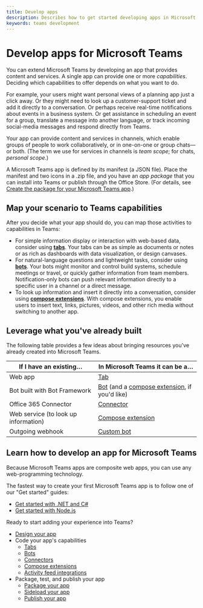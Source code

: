 ```yaml
---
title: Develop apps
description: Describes how to get started developing apps in Microsoft Teams
keywords: teams development
---
```


# Develop apps for Microsoft Teams

You can extend Microsoft Teams by developing an app that provides content and services. A single app can provide one or more *capabilities*. Deciding which capabilities to offer depends on what you want to do.

For example, your users might want personal views of a planning app just a click away. Or they might need to look up a customer-support ticket and add it directly to a conversation. Or perhaps receive real-time notifications about events in a business system. Or get assistance in scheduling an event for a group, translate a message into another language, or track incoming social-media messages and respond directly from Teams.

Your app can provide content and services in channels, which enable groups of people to work collaboratively, or in one-on-one or group chats&mdash;or both. (The term we use for services in channels is *team scope*; for chats, *personal scope*.)

A Microsoft Teams app is defined by its manifest (a JSON file). Place the manifest and two icons in a .zip file, and you have an *app package* that you can install into Teams or publish through the Office Store. (For details, see [Create the package for your Microsoft Teams app](~/publishing/apps-package).)

## Map your scenario to Teams capabilities

After you decide what your app should do, you can map those activities to capabilities in Teams:

*	For simple information display or interaction with web-based data, consider using [**tabs**](~/concepts/tabs/tabs-overview). Your tabs can be as simple as documents or notes or as rich as dashboards with data visualization, or design canvases.
*	For natural-language questions and lightweight tasks, consider using [**bots**](~/concepts/bots/bots-overview). Your bots might monitor and control build systems, schedule meetings or travel, or quickly gather information from team members. Notification-only bots can push relevant information directly to a specific user in a channel or a direct message.
*	To look up information and insert it directly into a conversation, consider using [**compose extensions**](~/concepts/compose-extensions). With compose extensions, you enable users to insert text, links, pictures, videos, and other rich media without switching to another app.

## Leverage what you've already built

The following table provides a few ideas about bringing resources you've already created into Microsoft Teams.

| If I have an existing&hellip; | In Microsoft Teams it can be a&hellip; |
| --- | --- |
| Web app | [Tab](~/concepts/tabs/tabs-overview) |
| Bot built with Bot Framework | [Bot](~/concepts/bots/bots-overview) (and a [compose extension](~/concepts/compose-extensions), if you'd like)
| Office 365 Connector | [Connector](~/concepts/connectors) |
| Web service (to look up information) | [Compose extension](~/concepts/compose-extensions) |
| Outgoing webhook | [Custom bot](~/concepts/custom-bot) |

## Learn how to develop an app for Microsoft Teams

Because Microsoft Teams apps are composite web apps, you can use any web-programming technology.

The fastest way to create your first Microsoft Teams app is to follow one of our "Get started" guides:

*	[Get started with .NET and C#](~/get-started/get-started-dotnet)
*	[Get started with Node.js](~/get-started/get-started-nodejs)

Ready to start adding your experience into Teams?

* [Design your app](~/get-started/design)
* Code your app's capabilities
  * [Tabs](~/concepts/tabs/tabs-overview)
  * [Bots](~/concepts/bots/bots-overview)
  * [Connectors](~/concepts/connectors)
  * [Compose extensions](~/concepts/compose-extensions)
  * [Activity feed integrations](~/concepts/activity-feed)
* Package, test, and publish your app
  * [Package your app](~/publishing/apps-package)
  * [Sideload your app](~/concepts/apps-sideload)
  * [Publish your app](~/publishing/apps-publish)
